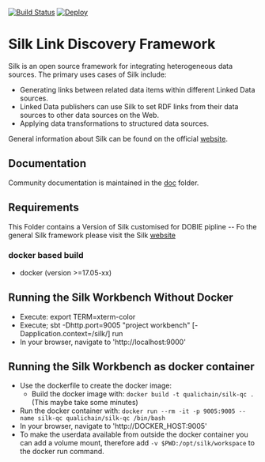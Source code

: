 [![Build Status](https://travis-ci.org/silk-framework/silk.svg?branch=develop)](https://travis-ci.org/silk-framework/silk)
[![Deploy](https://www.herokucdn.com/deploy/button.png)](https://heroku.com/deploy?template=https://github.com/silk-framework/silk)

# Silk Link Discovery Framework

Silk is an open source framework for integrating heterogeneous data sources. The primary uses cases of Silk include:

- Generating links between related data items within different Linked Data sources.
- Linked Data publishers can use Silk to set RDF links from their data sources to other data sources on the Web.
- Applying data transformations to structured data sources.

General information about Silk can be found on the official [website](http://silkframework.org).

## Documentation

Community documentation is maintained in the [doc](doc/) folder.

## Requirements

This Folder contains a Version of Silk customised for DOBIE pipline -- Fo the general Silk framework please visit the Silk [website](http://silkframework.org)

### docker based build

- docker (version >=17.05-xx)

## Running the Silk Workbench Without Docker

- Execute: export TERM=xterm-color
- Execute; sbt -Dhttp.port=9005 "project workbench" [-Dapplication.context=/silk/] run
- In your browser, navigate to 'http://localhost:9000'

## Running the Silk Workbench as docker container

- Use the dockerfile to create the docker image:
  - Build the docker image with: `docker build -t qualichain/silk-qc .` (This maybe take some minutes)
- Run the docker container with: `docker run --rm -it -p 9005:9005 --name silk-qc qualichain/silk-qc /bin/bash`
- In your browser, navigate to 'http://DOCKER_HOST:9005'
- To make the userdata available from outside the docker container you can add a volume mount, therefore add `-v $PWD:/opt/silk/workspace` to the docker run command.

